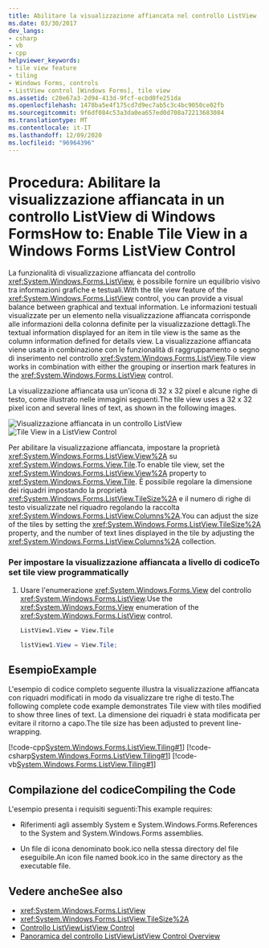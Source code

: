 ```yaml
---
title: Abilitare la visualizzazione affiancata nel controllo ListView
ms.date: 03/30/2017
dev_langs:
- csharp
- vb
- cpp
helpviewer_keywords:
- tile view feature
- tiling
- Windows Forms, controls
- ListView control [Windows Forms], tile view
ms.assetid: c20e67a3-2d94-413d-9fcf-ecbd0fe251da
ms.openlocfilehash: 1478ba5e4f175cd7d9ec7ab5c3c4bc9050ce02fb
ms.sourcegitcommit: 9f6df084c53a3da0ea657ed0d708a72213683084
ms.translationtype: MT
ms.contentlocale: it-IT
ms.lasthandoff: 12/09/2020
ms.locfileid: "96964396"
---
```

# <a name="how-to-enable-tile-view-in-a-windows-forms-listview-control"></a><span data-ttu-id="14b46-102">Procedura: Abilitare la visualizzazione affiancata in un controllo ListView di Windows Forms</span><span class="sxs-lookup"><span data-stu-id="14b46-102">How to: Enable Tile View in a Windows Forms ListView Control</span></span>
<span data-ttu-id="14b46-103">La funzionalità di visualizzazione affiancata del controllo <xref:System.Windows.Forms.ListView>, è possibile fornire un equilibrio visivo tra informazioni grafiche e testuali.</span><span class="sxs-lookup"><span data-stu-id="14b46-103">With the tile view feature of the <xref:System.Windows.Forms.ListView> control, you can provide a visual balance between graphical and textual information.</span></span> <span data-ttu-id="14b46-104">Le informazioni testuali visualizzate per un elemento nella visualizzazione affiancata corrisponde alle informazioni della colonna definite per la visualizzazione dettagli.</span><span class="sxs-lookup"><span data-stu-id="14b46-104">The textual information displayed for an item in tile view is the same as the column information defined for details view.</span></span> <span data-ttu-id="14b46-105">La visualizzazione affiancata viene usata in combinazione con le funzionalità di raggruppamento o segno di inserimento nel controllo <xref:System.Windows.Forms.ListView>.</span><span class="sxs-lookup"><span data-stu-id="14b46-105">Tile view works in combination with either the grouping or insertion mark features in the <xref:System.Windows.Forms.ListView> control.</span></span>  
  
 <span data-ttu-id="14b46-106">La visualizzazione affiancata usa un'icona di 32 x 32 pixel e alcune righe di testo, come illustrato nelle immagini seguenti.</span><span class="sxs-lookup"><span data-stu-id="14b46-106">The tile view uses a 32 x 32 pixel icon and several lines of text, as shown in the following images.</span></span>  
  
 <span data-ttu-id="14b46-107">![Visualizzazione affiancata in un controllo ListView](./media/how-to-enable-tile-view-in-a-windows-forms-listview-control/tile-view-in-listview-control.gif "Icone e testo di visualizzazione affiancata")</span><span class="sxs-lookup"><span data-stu-id="14b46-107">![Tile View in a ListView Control](./media/how-to-enable-tile-view-in-a-windows-forms-listview-control/tile-view-in-listview-control.gif "Tile view icons and text")</span></span>  

 <span data-ttu-id="14b46-108">Per abilitare la visualizzazione affiancata, impostare la proprietà <xref:System.Windows.Forms.ListView.View%2A> su <xref:System.Windows.Forms.View.Tile>.</span><span class="sxs-lookup"><span data-stu-id="14b46-108">To enable tile view, set the <xref:System.Windows.Forms.ListView.View%2A> property to <xref:System.Windows.Forms.View.Tile>.</span></span> <span data-ttu-id="14b46-109">È possibile regolare la dimensione dei riquadri impostando la proprietà <xref:System.Windows.Forms.ListView.TileSize%2A> e il numero di righe di testo visualizzate nel riquadro regolando la raccolta <xref:System.Windows.Forms.ListView.Columns%2A>.</span><span class="sxs-lookup"><span data-stu-id="14b46-109">You can adjust the size of the tiles by setting the <xref:System.Windows.Forms.ListView.TileSize%2A> property, and the number of text lines displayed in the tile by adjusting the <xref:System.Windows.Forms.ListView.Columns%2A> collection.</span></span>  
  
### <a name="to-set-tile-view-programmatically"></a><span data-ttu-id="14b46-110">Per impostare la visualizzazione affiancata a livello di codice</span><span class="sxs-lookup"><span data-stu-id="14b46-110">To set tile view programmatically</span></span>  
  
1. <span data-ttu-id="14b46-111">Usare l'enumerazione <xref:System.Windows.Forms.View> del controllo <xref:System.Windows.Forms.ListView>.</span><span class="sxs-lookup"><span data-stu-id="14b46-111">Use the <xref:System.Windows.Forms.View> enumeration of the <xref:System.Windows.Forms.ListView> control.</span></span>  
  
    ```vb  
    ListView1.View = View.Tile  
    ```  
  
    ```csharp  
    listView1.View = View.Tile;  
    ```  
  
## <a name="example"></a><span data-ttu-id="14b46-112">Esempio</span><span class="sxs-lookup"><span data-stu-id="14b46-112">Example</span></span>  
 <span data-ttu-id="14b46-113">L'esempio di codice completo seguente illustra la visualizzazione affiancata con riquadri modificati in modo da visualizzare tre righe di testo.</span><span class="sxs-lookup"><span data-stu-id="14b46-113">The following complete code example demonstrates Tile view with tiles modified to show three lines of text.</span></span> <span data-ttu-id="14b46-114">La dimensione dei riquadri è stata modificata per evitare il ritorno a capo.</span><span class="sxs-lookup"><span data-stu-id="14b46-114">The tile size has been adjusted to prevent line-wrapping.</span></span>  
  
 [!code-cpp[System.Windows.Forms.ListView.Tiling#1](~/samples/snippets/cpp/VS_Snippets_Winforms/System.Windows.Forms.ListView.Tiling/CPP/listviewtilingexample.cpp#1)]
 [!code-csharp[System.Windows.Forms.ListView.Tiling#1](~/samples/snippets/csharp/VS_Snippets_Winforms/System.Windows.Forms.ListView.Tiling/CS/listviewtilingexample.cs#1)]
 [!code-vb[System.Windows.Forms.ListView.Tiling#1](~/samples/snippets/visualbasic/VS_Snippets_Winforms/System.Windows.Forms.ListView.Tiling/VB/listviewtilingexample.vb#1)]  
  
## <a name="compiling-the-code"></a><span data-ttu-id="14b46-115">Compilazione del codice</span><span class="sxs-lookup"><span data-stu-id="14b46-115">Compiling the Code</span></span>  
 <span data-ttu-id="14b46-116">L'esempio presenta i requisiti seguenti:</span><span class="sxs-lookup"><span data-stu-id="14b46-116">This example requires:</span></span>  
  
- <span data-ttu-id="14b46-117">Riferimenti agli assembly System e System.Windows.Forms.</span><span class="sxs-lookup"><span data-stu-id="14b46-117">References to the System and System.Windows.Forms assemblies.</span></span>  
  
- <span data-ttu-id="14b46-118">Un file di icona denominato book.ico nella stessa directory del file eseguibile.</span><span class="sxs-lookup"><span data-stu-id="14b46-118">An icon file named book.ico in the same directory as the executable file.</span></span>  
  
## <a name="see-also"></a><span data-ttu-id="14b46-119">Vedere anche</span><span class="sxs-lookup"><span data-stu-id="14b46-119">See also</span></span>

- <xref:System.Windows.Forms.ListView>
- <xref:System.Windows.Forms.ListView.TileSize%2A>
- [<span data-ttu-id="14b46-120">Controllo ListView</span><span class="sxs-lookup"><span data-stu-id="14b46-120">ListView Control</span></span>](listview-control-windows-forms.md)
- [<span data-ttu-id="14b46-121">Panoramica del controllo ListView</span><span class="sxs-lookup"><span data-stu-id="14b46-121">ListView Control Overview</span></span>](listview-control-overview-windows-forms.md)
